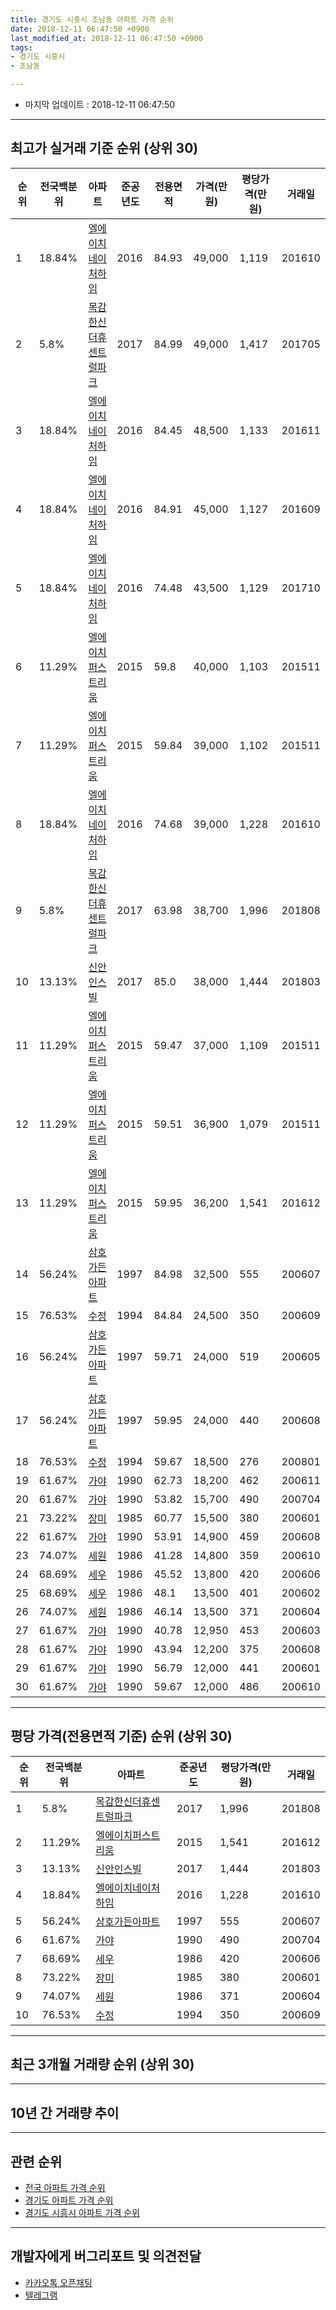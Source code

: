 ```yaml
---
title: 경기도 시흥시 조남동 아파트 가격 순위
date: 2018-12-11 06:47:50 +0900
last_modified_at: 2018-12-11 06:47:50 +0900
tags:
- 경기도 시흥시
- 조남동

---
```


* 마지막 업데이트 : 2018-12-11 06:47:50

---

## 최고가 실거래 기준 순위 (상위 30)


|순위|전국백분위|아파트|준공년도|전용면적|가격(만원)|평당가격(만원)|거래일|
|---|---|---|---|---|---|---|---|
|1|18.84%|[엘에이치네이처하임](https://search.naver.com/search.naver?query=%EA%B2%BD%EA%B8%B0%EB%8F%84+%EC%8B%9C%ED%9D%A5%EC%8B%9C+%EC%A1%B0%EB%82%A8%EB%8F%99+%EC%97%98%EC%97%90%EC%9D%B4%EC%B9%98%EB%84%A4%EC%9D%B4%EC%B2%98%ED%95%98%EC%9E%84)|2016|84.93|49,000|1,119|201610|
|2|5.8%|[목감한신더휴센트럴파크](https://search.naver.com/search.naver?query=%EA%B2%BD%EA%B8%B0%EB%8F%84+%EC%8B%9C%ED%9D%A5%EC%8B%9C+%EC%A1%B0%EB%82%A8%EB%8F%99+%EB%AA%A9%EA%B0%90%ED%95%9C%EC%8B%A0%EB%8D%94%ED%9C%B4%EC%84%BC%ED%8A%B8%EB%9F%B4%ED%8C%8C%ED%81%AC)|2017|84.99|49,000|1,417|201705|
|3|18.84%|[엘에이치네이처하임](https://search.naver.com/search.naver?query=%EA%B2%BD%EA%B8%B0%EB%8F%84+%EC%8B%9C%ED%9D%A5%EC%8B%9C+%EC%A1%B0%EB%82%A8%EB%8F%99+%EC%97%98%EC%97%90%EC%9D%B4%EC%B9%98%EB%84%A4%EC%9D%B4%EC%B2%98%ED%95%98%EC%9E%84)|2016|84.45|48,500|1,133|201611|
|4|18.84%|[엘에이치네이처하임](https://search.naver.com/search.naver?query=%EA%B2%BD%EA%B8%B0%EB%8F%84+%EC%8B%9C%ED%9D%A5%EC%8B%9C+%EC%A1%B0%EB%82%A8%EB%8F%99+%EC%97%98%EC%97%90%EC%9D%B4%EC%B9%98%EB%84%A4%EC%9D%B4%EC%B2%98%ED%95%98%EC%9E%84)|2016|84.91|45,000|1,127|201609|
|5|18.84%|[엘에이치네이처하임](https://search.naver.com/search.naver?query=%EA%B2%BD%EA%B8%B0%EB%8F%84+%EC%8B%9C%ED%9D%A5%EC%8B%9C+%EC%A1%B0%EB%82%A8%EB%8F%99+%EC%97%98%EC%97%90%EC%9D%B4%EC%B9%98%EB%84%A4%EC%9D%B4%EC%B2%98%ED%95%98%EC%9E%84)|2016|74.48|43,500|1,129|201710|
|6|11.29%|[엘에이치퍼스트리움](https://search.naver.com/search.naver?query=%EA%B2%BD%EA%B8%B0%EB%8F%84+%EC%8B%9C%ED%9D%A5%EC%8B%9C+%EC%A1%B0%EB%82%A8%EB%8F%99+%EC%97%98%EC%97%90%EC%9D%B4%EC%B9%98%ED%8D%BC%EC%8A%A4%ED%8A%B8%EB%A6%AC%EC%9B%80)|2015|59.8|40,000|1,103|201511|
|7|11.29%|[엘에이치퍼스트리움](https://search.naver.com/search.naver?query=%EA%B2%BD%EA%B8%B0%EB%8F%84+%EC%8B%9C%ED%9D%A5%EC%8B%9C+%EC%A1%B0%EB%82%A8%EB%8F%99+%EC%97%98%EC%97%90%EC%9D%B4%EC%B9%98%ED%8D%BC%EC%8A%A4%ED%8A%B8%EB%A6%AC%EC%9B%80)|2015|59.84|39,000|1,102|201511|
|8|18.84%|[엘에이치네이처하임](https://search.naver.com/search.naver?query=%EA%B2%BD%EA%B8%B0%EB%8F%84+%EC%8B%9C%ED%9D%A5%EC%8B%9C+%EC%A1%B0%EB%82%A8%EB%8F%99+%EC%97%98%EC%97%90%EC%9D%B4%EC%B9%98%EB%84%A4%EC%9D%B4%EC%B2%98%ED%95%98%EC%9E%84)|2016|74.68|39,000|1,228|201610|
|9|5.8%|[목감한신더휴센트럴파크](https://search.naver.com/search.naver?query=%EA%B2%BD%EA%B8%B0%EB%8F%84+%EC%8B%9C%ED%9D%A5%EC%8B%9C+%EC%A1%B0%EB%82%A8%EB%8F%99+%EB%AA%A9%EA%B0%90%ED%95%9C%EC%8B%A0%EB%8D%94%ED%9C%B4%EC%84%BC%ED%8A%B8%EB%9F%B4%ED%8C%8C%ED%81%AC)|2017|63.98|38,700|1,996|201808|
|10|13.13%|[신안인스빌](https://search.naver.com/search.naver?query=%EA%B2%BD%EA%B8%B0%EB%8F%84+%EC%8B%9C%ED%9D%A5%EC%8B%9C+%EC%A1%B0%EB%82%A8%EB%8F%99+%EC%8B%A0%EC%95%88%EC%9D%B8%EC%8A%A4%EB%B9%8C)|2017|85.0|38,000|1,444|201803|
|11|11.29%|[엘에이치퍼스트리움](https://search.naver.com/search.naver?query=%EA%B2%BD%EA%B8%B0%EB%8F%84+%EC%8B%9C%ED%9D%A5%EC%8B%9C+%EC%A1%B0%EB%82%A8%EB%8F%99+%EC%97%98%EC%97%90%EC%9D%B4%EC%B9%98%ED%8D%BC%EC%8A%A4%ED%8A%B8%EB%A6%AC%EC%9B%80)|2015|59.47|37,000|1,109|201511|
|12|11.29%|[엘에이치퍼스트리움](https://search.naver.com/search.naver?query=%EA%B2%BD%EA%B8%B0%EB%8F%84+%EC%8B%9C%ED%9D%A5%EC%8B%9C+%EC%A1%B0%EB%82%A8%EB%8F%99+%EC%97%98%EC%97%90%EC%9D%B4%EC%B9%98%ED%8D%BC%EC%8A%A4%ED%8A%B8%EB%A6%AC%EC%9B%80)|2015|59.51|36,900|1,079|201511|
|13|11.29%|[엘에이치퍼스트리움](https://search.naver.com/search.naver?query=%EA%B2%BD%EA%B8%B0%EB%8F%84+%EC%8B%9C%ED%9D%A5%EC%8B%9C+%EC%A1%B0%EB%82%A8%EB%8F%99+%EC%97%98%EC%97%90%EC%9D%B4%EC%B9%98%ED%8D%BC%EC%8A%A4%ED%8A%B8%EB%A6%AC%EC%9B%80)|2015|59.95|36,200|1,541|201612|
|14|56.24%|[삼호가든아파트](https://search.naver.com/search.naver?query=%EA%B2%BD%EA%B8%B0%EB%8F%84+%EC%8B%9C%ED%9D%A5%EC%8B%9C+%EC%A1%B0%EB%82%A8%EB%8F%99+%EC%82%BC%ED%98%B8%EA%B0%80%EB%93%A0%EC%95%84%ED%8C%8C%ED%8A%B8)|1997|84.98|32,500|555|200607|
|15|76.53%|[수정](https://search.naver.com/search.naver?query=%EA%B2%BD%EA%B8%B0%EB%8F%84+%EC%8B%9C%ED%9D%A5%EC%8B%9C+%EC%A1%B0%EB%82%A8%EB%8F%99+%EC%88%98%EC%A0%95)|1994|84.84|24,500|350|200609|
|16|56.24%|[삼호가든아파트](https://search.naver.com/search.naver?query=%EA%B2%BD%EA%B8%B0%EB%8F%84+%EC%8B%9C%ED%9D%A5%EC%8B%9C+%EC%A1%B0%EB%82%A8%EB%8F%99+%EC%82%BC%ED%98%B8%EA%B0%80%EB%93%A0%EC%95%84%ED%8C%8C%ED%8A%B8)|1997|59.71|24,000|519|200605|
|17|56.24%|[삼호가든아파트](https://search.naver.com/search.naver?query=%EA%B2%BD%EA%B8%B0%EB%8F%84+%EC%8B%9C%ED%9D%A5%EC%8B%9C+%EC%A1%B0%EB%82%A8%EB%8F%99+%EC%82%BC%ED%98%B8%EA%B0%80%EB%93%A0%EC%95%84%ED%8C%8C%ED%8A%B8)|1997|59.95|24,000|440|200608|
|18|76.53%|[수정](https://search.naver.com/search.naver?query=%EA%B2%BD%EA%B8%B0%EB%8F%84+%EC%8B%9C%ED%9D%A5%EC%8B%9C+%EC%A1%B0%EB%82%A8%EB%8F%99+%EC%88%98%EC%A0%95)|1994|59.67|18,500|276|200801|
|19|61.67%|[가야](https://search.naver.com/search.naver?query=%EA%B2%BD%EA%B8%B0%EB%8F%84+%EC%8B%9C%ED%9D%A5%EC%8B%9C+%EC%A1%B0%EB%82%A8%EB%8F%99+%EA%B0%80%EC%95%BC)|1990|62.73|18,200|462|200611|
|20|61.67%|[가야](https://search.naver.com/search.naver?query=%EA%B2%BD%EA%B8%B0%EB%8F%84+%EC%8B%9C%ED%9D%A5%EC%8B%9C+%EC%A1%B0%EB%82%A8%EB%8F%99+%EA%B0%80%EC%95%BC)|1990|53.82|15,700|490|200704|
|21|73.22%|[장미](https://search.naver.com/search.naver?query=%EA%B2%BD%EA%B8%B0%EB%8F%84+%EC%8B%9C%ED%9D%A5%EC%8B%9C+%EC%A1%B0%EB%82%A8%EB%8F%99+%EC%9E%A5%EB%AF%B8)|1985|60.77|15,500|380|200601|
|22|61.67%|[가야](https://search.naver.com/search.naver?query=%EA%B2%BD%EA%B8%B0%EB%8F%84+%EC%8B%9C%ED%9D%A5%EC%8B%9C+%EC%A1%B0%EB%82%A8%EB%8F%99+%EA%B0%80%EC%95%BC)|1990|53.91|14,900|459|200608|
|23|74.07%|[세원](https://search.naver.com/search.naver?query=%EA%B2%BD%EA%B8%B0%EB%8F%84+%EC%8B%9C%ED%9D%A5%EC%8B%9C+%EC%A1%B0%EB%82%A8%EB%8F%99+%EC%84%B8%EC%9B%90)|1986|41.28|14,800|359|200610|
|24|68.69%|[세우](https://search.naver.com/search.naver?query=%EA%B2%BD%EA%B8%B0%EB%8F%84+%EC%8B%9C%ED%9D%A5%EC%8B%9C+%EC%A1%B0%EB%82%A8%EB%8F%99+%EC%84%B8%EC%9A%B0)|1986|45.52|13,800|420|200606|
|25|68.69%|[세우](https://search.naver.com/search.naver?query=%EA%B2%BD%EA%B8%B0%EB%8F%84+%EC%8B%9C%ED%9D%A5%EC%8B%9C+%EC%A1%B0%EB%82%A8%EB%8F%99+%EC%84%B8%EC%9A%B0)|1986|48.1|13,500|401|200602|
|26|74.07%|[세원](https://search.naver.com/search.naver?query=%EA%B2%BD%EA%B8%B0%EB%8F%84+%EC%8B%9C%ED%9D%A5%EC%8B%9C+%EC%A1%B0%EB%82%A8%EB%8F%99+%EC%84%B8%EC%9B%90)|1986|46.14|13,500|371|200604|
|27|61.67%|[가야](https://search.naver.com/search.naver?query=%EA%B2%BD%EA%B8%B0%EB%8F%84+%EC%8B%9C%ED%9D%A5%EC%8B%9C+%EC%A1%B0%EB%82%A8%EB%8F%99+%EA%B0%80%EC%95%BC)|1990|40.78|12,950|453|200603|
|28|61.67%|[가야](https://search.naver.com/search.naver?query=%EA%B2%BD%EA%B8%B0%EB%8F%84+%EC%8B%9C%ED%9D%A5%EC%8B%9C+%EC%A1%B0%EB%82%A8%EB%8F%99+%EA%B0%80%EC%95%BC)|1990|43.94|12,200|375|200608|
|29|61.67%|[가야](https://search.naver.com/search.naver?query=%EA%B2%BD%EA%B8%B0%EB%8F%84+%EC%8B%9C%ED%9D%A5%EC%8B%9C+%EC%A1%B0%EB%82%A8%EB%8F%99+%EA%B0%80%EC%95%BC)|1990|56.79|12,000|441|200601|
|30|61.67%|[가야](https://search.naver.com/search.naver?query=%EA%B2%BD%EA%B8%B0%EB%8F%84+%EC%8B%9C%ED%9D%A5%EC%8B%9C+%EC%A1%B0%EB%82%A8%EB%8F%99+%EA%B0%80%EC%95%BC)|1990|59.67|12,000|486|200610|


---

## 평당 가격(전용면적 기준) 순위 (상위 30)


|순위|전국백분위|아파트|준공년도|평당가격(만원)|거래일|
|---|---|---|---|---|---|
|1|5.8%|[목감한신더휴센트럴파크](https://search.naver.com/search.naver?query=%EA%B2%BD%EA%B8%B0%EB%8F%84+%EC%8B%9C%ED%9D%A5%EC%8B%9C+%EC%A1%B0%EB%82%A8%EB%8F%99+%EB%AA%A9%EA%B0%90%ED%95%9C%EC%8B%A0%EB%8D%94%ED%9C%B4%EC%84%BC%ED%8A%B8%EB%9F%B4%ED%8C%8C%ED%81%AC)|2017|1,996|201808|
|2|11.29%|[엘에이치퍼스트리움](https://search.naver.com/search.naver?query=%EA%B2%BD%EA%B8%B0%EB%8F%84+%EC%8B%9C%ED%9D%A5%EC%8B%9C+%EC%A1%B0%EB%82%A8%EB%8F%99+%EC%97%98%EC%97%90%EC%9D%B4%EC%B9%98%ED%8D%BC%EC%8A%A4%ED%8A%B8%EB%A6%AC%EC%9B%80)|2015|1,541|201612|
|3|13.13%|[신안인스빌](https://search.naver.com/search.naver?query=%EA%B2%BD%EA%B8%B0%EB%8F%84+%EC%8B%9C%ED%9D%A5%EC%8B%9C+%EC%A1%B0%EB%82%A8%EB%8F%99+%EC%8B%A0%EC%95%88%EC%9D%B8%EC%8A%A4%EB%B9%8C)|2017|1,444|201803|
|4|18.84%|[엘에이치네이처하임](https://search.naver.com/search.naver?query=%EA%B2%BD%EA%B8%B0%EB%8F%84+%EC%8B%9C%ED%9D%A5%EC%8B%9C+%EC%A1%B0%EB%82%A8%EB%8F%99+%EC%97%98%EC%97%90%EC%9D%B4%EC%B9%98%EB%84%A4%EC%9D%B4%EC%B2%98%ED%95%98%EC%9E%84)|2016|1,228|201610|
|5|56.24%|[삼호가든아파트](https://search.naver.com/search.naver?query=%EA%B2%BD%EA%B8%B0%EB%8F%84+%EC%8B%9C%ED%9D%A5%EC%8B%9C+%EC%A1%B0%EB%82%A8%EB%8F%99+%EC%82%BC%ED%98%B8%EA%B0%80%EB%93%A0%EC%95%84%ED%8C%8C%ED%8A%B8)|1997|555|200607|
|6|61.67%|[가야](https://search.naver.com/search.naver?query=%EA%B2%BD%EA%B8%B0%EB%8F%84+%EC%8B%9C%ED%9D%A5%EC%8B%9C+%EC%A1%B0%EB%82%A8%EB%8F%99+%EA%B0%80%EC%95%BC)|1990|490|200704|
|7|68.69%|[세우](https://search.naver.com/search.naver?query=%EA%B2%BD%EA%B8%B0%EB%8F%84+%EC%8B%9C%ED%9D%A5%EC%8B%9C+%EC%A1%B0%EB%82%A8%EB%8F%99+%EC%84%B8%EC%9A%B0)|1986|420|200606|
|8|73.22%|[장미](https://search.naver.com/search.naver?query=%EA%B2%BD%EA%B8%B0%EB%8F%84+%EC%8B%9C%ED%9D%A5%EC%8B%9C+%EC%A1%B0%EB%82%A8%EB%8F%99+%EC%9E%A5%EB%AF%B8)|1985|380|200601|
|9|74.07%|[세원](https://search.naver.com/search.naver?query=%EA%B2%BD%EA%B8%B0%EB%8F%84+%EC%8B%9C%ED%9D%A5%EC%8B%9C+%EC%A1%B0%EB%82%A8%EB%8F%99+%EC%84%B8%EC%9B%90)|1986|371|200604|
|10|76.53%|[수정](https://search.naver.com/search.naver?query=%EA%B2%BD%EA%B8%B0%EB%8F%84+%EC%8B%9C%ED%9D%A5%EC%8B%9C+%EC%A1%B0%EB%82%A8%EB%8F%99+%EC%88%98%EC%A0%95)|1994|350|200609|


---

## 최근 3개월 거래량 순위 (상위 30)


<div style="width:100%;">
    <canvas id="deal_count_ranking" height="250"></canvas>
</div>


<script>
new Chart(document.getElementById("deal_count_ranking"), {
    type: 'horizontalBar',
    data: {
        labels: ['엘에이치퍼스트리움', '세우', '삼호가든아파트', '엘에이치네이처하임', '가야', '수정'],
        datasets: [{
            label: '실거래 수',
            data: [8, 3, 3, 2, 1, 1],
            borderColor: "rgba(255, 0, 128, 1)",
            backgroundColor: "rgba(255, 0, 128, 0.5)",
            fill: false,
        }]
    },
    options: {
        responsive: true,
        title: {
            display: true,
            text: '최근 3개월 거래량 순위'
        },
        tooltips: {
            mode: 'index',
            intersect: false,
            callbacks: {
                title: function(tooltipItems, data) {
                    return "실거래 수:";
                },
                label: function(tooltipItem, data) {
                    return data.labels[tooltipItem.index] + ": " + tooltipItem.xLabel;
                }
            }
        },
        hover: {
            mode: 'nearest',
            intersect: true
        },
        scales: {
            xAxes: [{
                display: true,
                scaleLabel: {
                    display: true,
                    labelString: '실거래 수'
                },
                ticks: {
                    suggestedMin: 0,
                }
            }],
            yAxes: [{
                display: true,
                ticks: {
                    autoSkip: false,
                    callback: function(value, index, values) {
                        if (value.length > 15)
                            return value.substr(0, 13) + "...";
                        else
                            return value;
                    }
                },
                scaleLabel: {
                    display: false,
                }
            }]
        }
    }
});

</script>


---

## 10년 간 거래량 추이


<div style="width:100%;">
    <canvas id="deal_progress" height="250"></canvas>
</div>

<script>
new Chart(document.getElementById("deal_progress"), {
    type: 'line',
    data: {
        labels: ['200812','200901','200902','200903','200904','200905','200906','200907','200908','200909','200910','200911','200912','201001','201002','201003','201004','201005','201006','201007','201008','201009','201010','201011','201012','201101','201102','201103','201104','201105','201106','201107','201108','201109','201110','201111','201112','201201','201202','201203','201204','201205','201206','201207','201208','201209','201210','201211','201212','201301','201302','201303','201304','201305','201306','201307','201308','201309','201310','201311','201312','201401','201402','201403','201404','201405','201406','201407','201408','201409','201410','201411','201412','201501','201502','201503','201504','201505','201506','201507','201508','201509','201510','201511','201512','201601','201602','201603','201604','201605','201606','201607','201608','201609','201610','201611','201612','201701','201702','201703','201704','201705','201706','201707','201708','201709','201710','201711','201712','201801','201802','201803','201804','201805','201806','201807','201808','201809','201810','201811','201812'],
        datasets: [{
            label: '실거래 수',
            pointRadius: 1,
            data: [3, 0, 0, 1, 4, 6, 4, 6, 11, 8, 2, 2, 6, 4, 1, 1, 1, 3, 2, 2, 3, 0, 7, 3, 2, 8, 8, 1, 5, 5, 4, 4, 7, 7, 5, 1, 3, 3, 2, 5, 5, 2, 3, 0, 2, 0, 4, 2, 0, 3, 3, 4, 4, 2, 2, 2, 5, 4, 4, 4, 1, 4, 5, 9, 2, 7, 3, 8, 4, 7, 8, 6, 3, 9, 8, 18, 12, 12, 9, 8, 9, 9, 10, 24, 4, 9, 7, 4, 8, 6, 7, 8, 12, 13, 28, 14, 6, 10, 9, 17, 20, 27, 23, 15, 8, 16, 6, 10, 6, 2, 8, 13, 6, 11, 16, 11, 37, 28, 16, 1, 1],
            borderColor: "rgba(255, 201, 14, 1)",
            backgroundColor: "rgba(255, 201, 14, 0.5)",
            fill: true,
        }]
    },
    options: {
        responsive: true,
        title: {
            display: true,
            text: '10년간 거래량 추이'
        },
        tooltips: {
            mode: 'index',
            intersect: false,
        },
        hover: {
            mode: 'nearest',
            intersect: true
        },
        scales: {
            xAxes: [{
                display: true,
                scaleLabel: {
                    display: true,
                    labelString: '년/월'
                }
            }],
            yAxes: [{
                display: true,
                ticks: {
                    suggestedMin: 0,
                },
                scaleLabel: {
                    display: true,
                    labelString: '실거래 수'
                }
            }]
        }
    }
});

</script>


---

## 관련 순위

- [전국 아파트 가격 순위](https://inasie.github.io/apt-ranking/전국)
- [경기도 아파트 가격 순위](https://inasie.github.io/apt-ranking/경기도)
- [경기도 시흥시 아파트 가격 순위](https://inasie.github.io/apt-ranking/경기도-시흥시)


---

## 개발자에게 버그리포트 및 의견전달

- [카카오톡 오픈채팅](https://open.kakao.com/o/gLJUAP4)
- [텔레그램](https://t.me/inasie)


